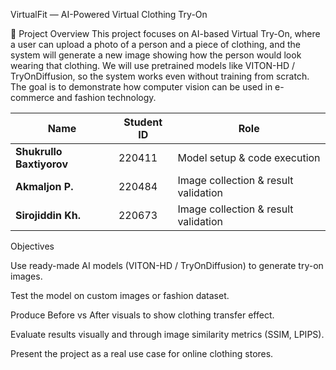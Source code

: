 VirtualFit — AI-Powered Virtual Clothing Try-On

🎯 Project Overview
This project focuses on AI-based Virtual Try-On, where a user can upload a photo of a person and a piece of clothing, and the system will generate a new image showing how the person would look wearing that clothing.
We will use pretrained models like VITON-HD / TryOnDiffusion, so the system works even without training from scratch.
The goal is to demonstrate how computer vision can be used in e-commerce and fashion technology.

| Name                     | Student ID | Role                                 |
| ------------------------ | ---------- | ------------------------------------ |
| **Shukrullo Baxtiyorov** | 220411     | Model setup & code execution         |
| **Akmaljon P.**          | 220484     | Image collection & result validation |
| **Sirojiddin Kh.**          | 220673     | Image collection & result validation |

Objectives

Use ready-made AI models (VITON-HD / TryOnDiffusion) to generate try-on images.

Test the model on custom images or fashion dataset.

Produce Before vs After visuals to show clothing transfer effect.

Evaluate results visually and through image similarity metrics (SSIM, LPIPS).

Present the project as a real use case for online clothing stores.
